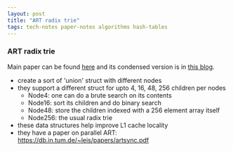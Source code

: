 ```yaml
---
layout: post
title: "ART radix trie"
tags: tech-notes paper-notes algorithms hash-tables
---
```


### ART radix trie
Main paper can be found [here](https://db.in.tum.de/~leis/papers/ART.pdf) and
its condensed version is in [this blog](https://www.the-paper-trail.org/post/art-paper-notes/).

- create a sort of 'union' struct with different nodes
- they support a different struct for upto 4, 16, 48, 256 children per nodes
  - Node4: one can do a brute search on its contents
  - Node16: sort its children and do binary search
  - Node48: store the children indexed with a 256 element array itself
  - Node256: the usual radix trie
- these data structures help improve L1 cache locality
- they have a paper on parallel ART: https://db.in.tum.de/~leis/papers/artsync.pdf
